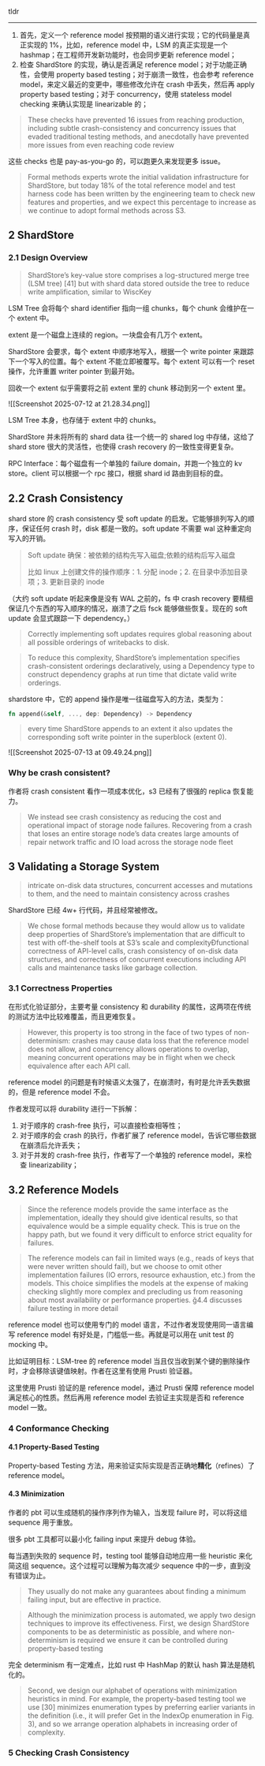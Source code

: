 tldr



----

1. 首先，定义一个 reference model 按预期的语义进行实现；它的代码量是真正实现的 1%，比如，reference model 中，LSM 的真正实现是一个 hashmap；在工程师开发新功能时，也会同步更新 reference model；
2. 检查 ShardStore 的实现，确认是否满足 reference model；对于功能正确性，会使用 property based testing；对于崩溃一致性，也会参考 reference model，来定义最近的变更中，哪些修改允许在 crash 中丢失，然后再 apply property based testing；对于 concurrency，使用 stateless model checking 来确认实现是 linearizable 的；

> These checks have prevented 16 issues from reaching production, including subtle crash-consistency and concurrency issues that evaded traditional testing methods, and anecdotally have prevented more issues from even reaching code review

这些 checks 也是 pay-as-you-go 的，可以跑更久来发现更多 issue。

> Formal methods experts wrote the initial validation infrastructure for ShardStore, but today 18% of the total reference model and test harness code has been written by the engineering team to check new features and properties, and we expect this percentage to increase as we continue to adopt formal methods across S3.

## 2 ShardStore

### 2.1 Design Overview

> ShardStore’s key-value store comprises a log-structured merge tree (LSM tree) [41] but with shard data stored outside the tree to reduce write amplification, similar to WiscKey

LSM Tree 会将每个 shard identifier 指向一组 chunks，每个 chunk 会维护在一个 extent 中。

extent 是一个磁盘上连续的 region。一块盘会有几万个 extent。

ShardStore 会要求，每个 extent 中顺序地写入，根据一个 write pointer 来跟踪下一个写入的位置。每个 extent 不能立即被覆写。每个 extent 可以有一个 reset 操作，允许重置 writer pointer 到最开始。

回收一个 extent 似乎需要将之前 extent 里的 chunk 移动到另一个 extent 里。

![[Screenshot 2025-07-12 at 21.28.34.png]]

LSM Tree 本身，也存储于 extent 中的 chunks。

ShardStore 并未将所有的 shard data 往一个统一的 shared log 中存储，这给了 shard store 很大的灵活性，也使得 crash recovery 的一致性变得更复杂。

RPC Interface：每个磁盘有一个单独的 failure domain，并跑一个独立的 kv store。client 可以根据一个 rpc 接口，根据 shard id 路由到目标的盘。

## 2.2 Crash Consistency

shard store 的 crash consistency 受 soft update 的启发。它能够排列写入的顺序，保证任何 crash 时，disk 都是一致的。soft update 不需要 wal 这种重定向写入的开销。

> Soft update 确保：被依赖的结构先写入磁盘;依赖的结构后写入磁盘
>
> 比如 linux 上创建文件的操作顺序：1. 分配 inode；2. 在目录中添加目录项；3. 更新目录的 inode

（大约 soft update 听起来像是没有 WAL 之前的，fs 中 crash recovery 要精细保证几个东西的写入顺序的情况，崩溃了之后 fsck 能够做些恢复。现在的 soft update 会显式跟踪一下 dependency。）

> Correctly implementing soft updates requires global reasoning about all possible orderings of writebacks to disk.

> To reduce this complexity, ShardStore’s implementation specifies crash-consistent orderings declaratively, using a Dependency type to construct dependency graphs at run time that dictate valid write orderings.

shardstore 中，它的 append 操作是唯一往磁盘写入的方法，类型为：

```rust
fn append(&self, ..., dep: Dependency) -> Dependency
```

> every time ShardStore appends to an extent it also updates the corresponding soft write pointer in the superblock (extent 0).


![[Screenshot 2025-07-13 at 09.49.24.png]]
### Why be crash consistent?

作者将 crash consistent 看作一项成本优化，s3 已经有了很强的 replica 恢复能力。

> We instead see crash consistency as reducing the cost and operational impact of storage node failures. Recovering from a crash that loses an entire storage node’s data creates large amounts of repair network traffic and IO load across the storage node fleet

## 3 Validating a Storage System

> intricate on-disk data structures, concurrent accesses and mutations to them, and the need to maintain consistency across crashes

ShardStore 已经 4w+ 行代码，并且经常被修改。

> We chose formal methods because they would allow us to validate deep properties of ShardStore’s implementation that are difficult to test with off-the-shelf tools at S3’s scale and complexityÐfunctional correctness of API-level calls, crash consistency of on-disk data structures, and correctness of concurrent executions including API calls and maintenance tasks like garbage collection.

### 3.1 Correctness Properties

在形式化验证部分，主要考量 consistency 和 durability 的属性，这两项在传统的测试方法中比较难覆盖，而且更难恢复。

> However, this property is too strong in the face of two types of non-determinism: crashes may cause data loss that the reference model does not allow, and concurrency allows operations to overlap, meaning concurrent operations may be in flight when we check equivalence after each API call.

reference model 的问题是有时候语义太强了，在崩溃时，有时是允许丢失数据的，但是 reference model 不会。

作者发现可以将 durability 进行一下拆解：

1. 对于顺序的 crash-free 执行，可以直接检查相等性；
2. 对于顺序的会 crash 的执行，作者扩展了 reference model，告诉它哪些数据在崩溃后允许丢失；
3. 对于并发的 crash-free 执行，作者写了一个单独的 reference model，来检查 linearizability；

## 3.2 Reference Models

> Since the reference models provide the same interface as the implementation, ideally they should give identical results, so that equivalence would be a simple equality check. This is true on the happy path, but we found it very difficult to enforce strict equality for failures.

> The reference models can fail in limited ways (e.g., reads of keys that were never written should fail), but we choose to omit other implementation failures (IO errors, resource exhaustion, etc.) from the models. This choice simplifies the models at the expense of making checking slightly more complex and precluding us from reasoning about most availability or performance properties. ğ4.4 discusses failure testing in more detail

reference model 也可以使用专门的 model 语言，不过作者发现使用同一语言编写 reference model 有好处是，门槛低一些。再就是可以用在 unit test 的 mocking 中。

比如证明目标：LSM-tree 的 reference model 当且仅当收到某个键的删除操作时，才会移除该键值映射。作者在这里有使用 Prusti 验证器。

这里使用 Prusti 验证的是 reference model，通过 Prusti 保障 reference model 满足核心的性质。然后再用 reference model 去验证主实现是否和 reference model 一致。
### 4 Conformance Checking

#### 4.1 Property-Based Testing

Property-based Testing 方法，用来验证实际实现是否正确地**精化**（refines）了 reference model。

#### 4.3 Minimization

作者的 pbt 可以生成随机的操作序列作为输入，当发现 failure 时，可以将这组 sequence 用于重放。

很多 pbt 工具都可以最小化 failing input 来提升 debug 体验。

每当遇到失败的 sequence 时，testing tool 能够自动地应用一些 heuristic 来化简这组 sequence。这个过程可以理解为每次减少 sequence 中的一步，直到没有错误为止。

> They usually do not make any guarantees about finding a minimum failing input, but are effective in practice.

> Although the minimization process is automated, we apply two design techniques to improve its effectiveness. First, we design ShardStore components to be as deterministic as possible, and where non-determinism is required we ensure it can be controlled during property-based testing

完全 determinism 有一定难点，比如 rust 中 HashMap 的默认 hash 算法是随机化的。

> Second, we design our alphabet of operations with minimization heuristics in mind. For example, the property-based testing tool we use [30] minimizes enumeration types by preferring earlier variants in the definition (i.e., it will prefer Get in the IndexOp enumeration in Fig. 3), and so we arrange operation alphabets in increasing order of complexity.

### 5 Checking Crash Consistency

